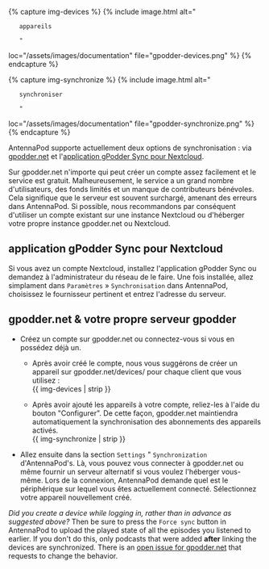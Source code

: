 {% capture img-devices %} {% include image.html alt="

       appareils

       "

loc="/assets/images/documentation" file="gpodder-devices.png" %} {% endcapture
%}

{% capture img-synchronize %} {% include image.html alt="

       synchroniser

       "

loc="/assets/images/documentation" file="gpodder-synchronize.png" %} {%
endcapture %}

AntennaPod supporte actuellement deux options de synchronisation : via
[gpodder.net](https://gpodder.net/) et l'[application gPodder Sync pour
Nextcloud](https://apps.nextcloud.com/apps/gpoddersync).

Sur gpodder.net n'importe qui peut créer un compte assez facilement et le
service est gratuit. Malheureusement, le service a un grand nombre
d'utilisateurs, des fonds limités et un manque de contributeurs bénévoles. Cela
signifique que le serveur est souvent surchargé, amenant des erreurs dans
AntennaPod. Si possible, nous recommandons par conséquent d'utiliser un compte
existant sur une instance Nextcloud ou d'héberger votre propre instance
gpodder.net ou Nextcloud.

## application gPodder Sync pour Nextcloud

Si vous avez un compte Nextcloud, installez l'application gPodder Sync ou
demandez à l'administrateur du réseau de le faire. Une fois installée, allez
simplament dans `Paramètres` » `Synchronisation` dans AntennaPod, choisissez le
fournisseur pertinent et entrez l'adresse du serveur.

## gpodder.net & votre propre serveur gpodder

- Créez un compte sur gpodder.net ou connectez-vous si vous en possédez déjà un.

   - Après avoir créé le compte, nous vous suggérons de créer un appareil sur
gpodder.net/devices/ pour chaque client que vous utilisez :<br />{{ img-devices | strip }}

   - Après avoir ajouté les appareils à votre compte, reliez-les à l'aide du bouton
"Configurer". De cette façon, gpodder.net maintiendra automatiquement la
synchronisation des abonnements des appareils activés.<br />{{ img-synchronize | strip }}
- Allez ensuite dans la section `Settings` " `Synchronization` d'AntennaPod's.
Là, vous pouvez vous connecter à gpodder.net ou même fournir un serveur
alternatif si vous voulez l'héberger vous-même. Lors de la connexion, AntennaPod
demande quel est le périphérique sur lequel vous êtes actuellement connecté.
Sélectionnez votre appareil nouvellement créé.

*Did you create a device while logging in, rather than in advance as suggested
above?* Then be sure to press the `Force sync` button in AntennaPod to upload
the played state of all the episodes you listened to earlier. If you don't do
this, only podcasts that were added **after** linking the devices are
synchronized. There is an [open issue for gpodder.net](https://github.com/gpodder/mygpo/issues/388)
that requests to change the behavior.
